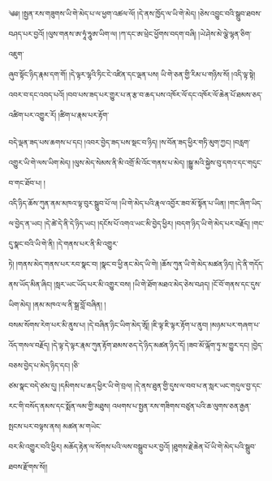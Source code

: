 ﻿  
༄༅། །སྤྱན་རས་གཟུགས་ཡི་གེ་མེད་པ་ལ་ཕྱག་འཚལ་ལོ། །དེ་ནས་ཁྱོད་ལ་ཡི་གེ་མེད། །ཅེས་འབྱུང་བའི་སྒྲུབ་ཐབས་བཤད་པར་བྱའོ། །ལུས་གནས་ཨ་ཧཱཾ་ཧཱུཨ ་ཡིག་ལ། །ཀ་དང་ཨ་ཕྲེང་ཕྱོགས་བདག་བཞི། །ཡེ་ཤེས་མེ་ལྕེ་ལྷན་ཅིག་འཇུག་  
ཞུབ་སྟོང་ཉིད་རྣམ་དག་གོ། །དེ་ལྟར་ལྷའི་ཏིང་ངེ་འཛིན་དང་ལྡན་པས། ཡི་གེ་ཅན་གྱི་རིམ་པ་གཉིས་སོ། །འདི་ལྟ་སྟེ། འབར་བ་དང་འབད་པའོ། །བབ་པས་ཟད་པར་གྱུར་པ་ན་རྩ་བ་ཆད་པས་འཁོར་ལོ་དང་འཁོར་ལོ་ཆེན་པོ་ཐམས་ཅད་འཚིག་པར་འགྱུར་རོ། །ཚིག་པ་རྣམ་པར་རྟོག་  
  
བདེ་ལྡན་ཟད་པས་ཆགས་པ་དང། །འབར་བྱེད་ཟད་པས་སྡང་བ་ཉིད། །ས་བོན་ཟད་ཕྱིར་གཏི་མུག་ཀྱང། །བརླག་འགྱུར་ཡི་གེ་ལས་ཡིག་མེད། །ལུས་མེད་སེམས་ནི་མི་འགྲོ་མི་འོང་གནས་པ་མེད། །སྒྱུ་མའི་སྐྱེས་བུ་དགའ་དང་གདུང་བ་གང་ཐོབ་པ། །  
འདི་ཉིད་ཆོས་ཀུན་ནམ་མཁའ་ལྟ་བུར་སྒྲུབ་པོ་ལ། །ཡི་གེ་མེད་པའི་རྣལ་འབྱོར་ཟབ་མོ་སྟོན་པ་ཡིན། །གང་ཞིག་ཡིད་ལ་བྱེད་ན་ཡང། །དེ་ཚེ་དེ་ནི་དེ་ཉིད་ཡང། །དངོས་པོ་འགའ་ཡང་མི་བྱེད་ཕྱིར། །བདག་ཉིད་ཡི་གེ་མེད་པར་བརྗོད། །གང་དུ་སྣང་བའི་ཡི་གེ་ནི། །དེ་གནས་པར་ནི་མི་འགྱུར་  
ཏེ། །གནས་མེད་གནས་པར་རབ་སྣང་བ། །སྣང་བ་ཕྱི་ནང་མེད་ཡི་གེ། །ཆོས་ཀུན་ཡི་གེ་མེད་མཚན་ཉིད། །དེ་ནི་གདོད་ནས་ཡོད་མིན་ཞིང། །སླར་ཡང་ཡོད་པར་མི་འགྱུར་བས། །ཡི་གེ་ཐོག་མཐའ་མེད་ཅེས་བཤད། །ངོ་བོ་གནས་དང་དུས་ཡིག་མེད། །ནམ་མཁའ་ལ་ནི་སྒྲ་བློ་བཞིན། །  
བསམ་སོགས་རེག་པར་མི་ནུས་པ། །དེ་བཞིན་ཉིང་ཡིག་མེད་ཨཱོ། །ཇི་ལྟ་ཇི་ལྟར་རྟོག་པ་ནུབ། །མཉམ་པར་གཞག་པ་འོད་གསལ་བརྗོད། །དེ་ལྟ་དེ་ལྟར་རྣམ་ཀུན་རྟོག་ཐམས་ཅད་དེ་ཉིད་མཚན་ཉིད་དོ། །ཟབ་མོ་ལྐོག་ཏུ་མ་གྱུར་དང། །བྱེད་བཅས་བྱེད་པ་མེད་ཉིད་དང། །ཅི་  
ཙམ་སྣང་བདེ་ཙམ་དུ། །དམིགས་པ་ཆད་ཕྱིར་ཡི་གེ་བྲལ། །དེ་ནས་ཐུན་གྱི་དུས་ལ་བབ་པ་ན་སླར་ཡང་གདུལ་བྱ་དང་རང་གི་བསོད་ནམས་དང་སྨོན་ལམ་གྱི་མཐུས། འཕགས་པ་སྤྱན་རས་གཟིགས་བཙུན་པའི་ཆ་ལུགས་ཅན་རྒྱན་སྤངས་པར་བལྟས་ནས། མཚན་མ་གཡེང་  
བར་མི་འགྱུར་བའི་ཕྱིར། མཆོད་རྟེན་ལ་སོགས་པའི་ལས་བསྒྲུབ་པར་བྱའོ། །ཐུགས་རྗེ་ཆེན་པོ་ཡི་གེ་མེད་པའི་སྒྲུབ་ཐབས་རྫོགས་སོ།།  
  
  
